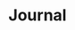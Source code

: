 ---
theme: 0719
layout: journal
type: journal
permalink: journal/index.html
title: Journal
lede: A collection of thoughts, opinions, and recent enjoyment mostly written for posterity.
---